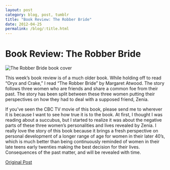```yaml
---
layout: post
category: blog, post, tumblr
title: "Book Review: The Robber Bride"
date: 2012-04-25
permalink: /blog/:title.html
---
```


# Book Review: The Robber Bride

![The Robber Bride book cover](http://68.media.tumblr.com/tumblr_m2x5jjba4X1qz81kho1_400.jpg)

This week’s book review is of a much older book. While holding off to read “Oryx and Crake,” I read “The Robber Bride” by Margaret Atwood. The story follows three women who are friends and share a common foe from their past. The story has been split between these three women putting their perspectives on how they had to deal with a supposed friend, Zenia.

If you’ve seen the CBC TV movie of this book, please send me to wherever it is because I want to see how true it is to the book. At first, I thought I was reading about a succubus, but I started to realize it was about the negative parts of these three women’s personalities and lives revealed by Zenia. I really love the story of this book because it brings a fresh perspective on personal development of a longer range of age for women in their later 40’s, which is much better than being continuously reminded of women in their late teens early twenties making the best decision for their lives. Consequences of the past matter, and will be revealed with time.

[Original Post](http://jermspeaks.com/post/21788751282/this-weeks-book-review-is-of-a-much-older-book)
